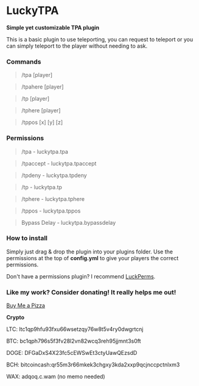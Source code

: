 # LuckyTPA
**Simple yet customizable TPA plugin**

This is a basic plugin to use teleporting, you can request to teleport or you can simply teleport to the player without needing to ask.

### Commands

> /tpa [player]

> /tpahere [player]

> /tp [player]

> /tphere [player]

> /tppos [x] [y] [z]

### Permissions

> /tpa - luckytpa.tpa

> /tpaccept - luckytpa.tpaccept

> /tpdeny - luckytpa.tpdeny

> /tp - luckytpa.tp

> /tphere - luckytpa.tphere

> /tppos - luckytpa.tppos

> Bypass Delay - luckytpa.bypassdelay

### How to install
Simply just drag & drop the plugin into your plugins folder. Use the permissions at the top of **config.yml** to give your players the correct permissions.

Don't have a permissions plugin? I recommend [LuckPerms](https://luckperms.net).

### Like my work? Consider donating! It really helps me out!

[Buy Me a Pizza](https://bmc.link/tailer)

**Crypto**

LTC: ltc1qp9hfu93fxu66wsetzqy76w8t5v4ry0dwgrtcnj

BTC: bc1qph796s5f3fv28l2vn82wcq3reh95jjmnt3s0ft

DOGE: DFGaDxS4X23fc5cEWSwEt3ctyUawQEzsdD

BCH: bitcoincash:qr55m3r66mkek3chgxy3kda2xxp9qcjnccpctnlxm3

WAX: adqoq.c.wam (no memo needed)
